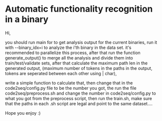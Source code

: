 # Automatic functionality recognition in a binary 

Hi,


you should run main for to get analysis output for the current binaries, run it with --binary_idx=i to analyze the i'th binary in the data set.
it's recommended to parallelize this process, after that run the function generate_output() to merge all the analysis and divide them into train/test/validate sets,
after that calculate the maximum path len in the generated output, (maximum number of tokens in the paths in the output, tokens are seperated between each other using | char),

write a simple function to calculate that, then change that in the code2seq/config.py file to be the number you got, 
the run the file code2seq/preprocess.sh and change the number in code2seq/config.py to what you got from the preprocess script,
then run the train.sh, make sure that the paths in each .sh script are legal and point to the same dataset....


Hope you enjoy :)


